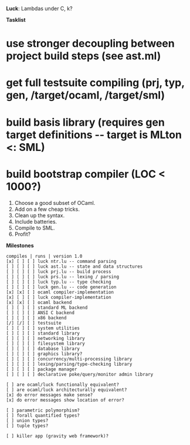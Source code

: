 **Luck**: Lambdas under C, k?


**Tasklist**
# use stronger decoupling between project build steps (see ast.ml)
# get full testsuite compiling (prj, typ, gen, /target/ocaml, /target/sml)
# build basis library (requires gen target definitions -- target is MLton <: SML)
# build bootstrap compiler (LOC < 1000?)


1. Choose a good subset of OCaml.
2. Add on a few cheap tricks.
3. Clean up the syntax.
4. Include batteries.
5. Compile to SML.
6. Profit?


**Milestones**

    compiles | runs | version 1.0
    [x] [ ] [ ] luck ntr.lu -- command parsing
    [ ] [ ] [ ] luck ast.lu -- state and data structures
    [ ] [ ] [ ] luck prj.lu -- build process
    [ ] [ ] [ ] luck prs.lu -- lexing / parsing
    [ ] [ ] [ ] luck typ.lu -- type checking
    [ ] [ ] [ ] luck gen.lu -- code generation
    [x] [x] [ ] ocaml compiler-implementation
    [x] [ ] [ ] luck compiler-implementation
    [x] [x] [ ] ocaml backend
    [ ] [ ] [ ] standard ML backend
    [ ] [ ] [ ] ANSI C backend
    [ ] [ ] [ ] x86 backend
    [/] [/] [ ] testsuite
    [ ] [ ] [ ] system utilities
    [ ] [ ] [ ] standard library
    [ ] [ ] [ ] networking library
    [ ] [ ] [ ] filesystem library
    [ ] [ ] [ ] database library
    [ ] [ ] [ ] graphics library?
    [ ] [ ] [ ] concurrency/multi-processing library
    [ ] [ ] [ ] lexing/parsing/type-checking library
    [ ] [ ] [ ] package manager
    [ ] [ ] [ ] declarative poke/query/monitor admin library

    [ ] are ocaml/luck functionally equivalent?
    [ ] are ocaml/luck architecturally equivalent?
    [x] do error messages make sense?
    [x] do error messages show location of error?

    [ ] parametric polymorphism?
    [ ] forall quantified types?
    [ ] union types?
    [ ] tuple types?

    [ ] killer app (gravity web framework)?

